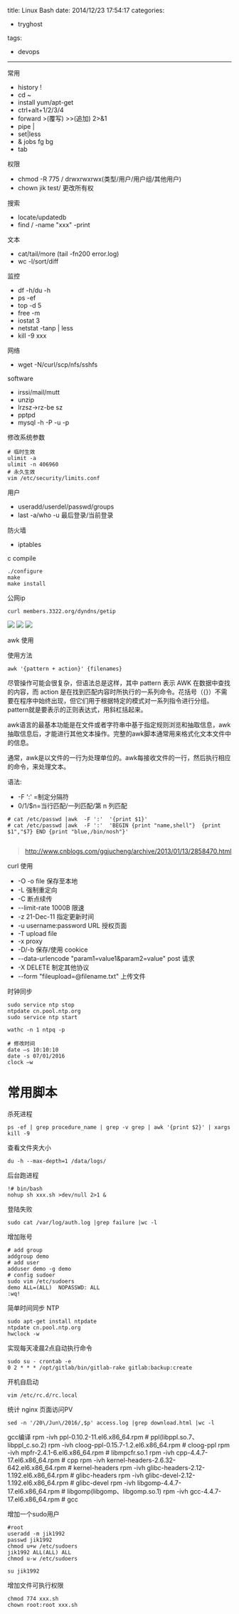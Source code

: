 title: Linux Bash
date: 2014/12/23 17:54:17
categories:
 - tryghost

tags:
 - devops 



---

常用

 * history  !
 * cd ~
 * install yum/apt-get 
 * ctrl+alt+1/2/3/4
 * forward >(覆写) >>(追加) 2>&1
 * pipe |
 * set|less
 * & jobs fg bg
 * tab


权限

 * chmod -R 775 /     drwxrwxrwx(类型/用户/用户组/其他用户)
 * chown jik test/ 更改所有权

搜索

 * locate/updatedb
 * find / -name "xxx" -print

文本

 * cat/tail/more    (tail -fn200 error.log)
 * wc -l/sort/diff

监控

 * df -h/du -h
 * ps -ef
 * top -d 5
 * free -m
 * iostat 3
 * netstat -tanp | less
 * kill -9 xxx

网络

 * wget -N/curl/scp/nfs/sshfs

software

 * irssi/mail/mutt
 * unzip
 * lrzsz->rz-be sz
 * pptpd
 * mysql -h -P -u -p

修改系统参数 
```language-bash
# 临时生效
ulimit -a
ulimit -n 406960
# 永久生效
vim /etc/security/limits.conf
```

用户

 * useradd/userdel/passwd/groups
 * last -a/who -u 最后登录/当前登录

防火墙

 * iptables

c compile
```
./configure
make
make install
```

公网ip
```
curl members.3322.org/dyndns/getip
```


![](http://img.sandseasoft.com/image/4/27/bb3ab0389244b6d9328eb0431ada8.png)
![](http://img.sandseasoft.com/image/9/f6/d31c17347d1cb3bb2fa2b57586b69.png)
![](http://img.sandseasoft.com/image/4/5f/9932d95e31aeec8ce751141f57cb7.png)


awk 使用 

使用方法
```
awk '{pattern + action}' {filenames}
```
尽管操作可能会很复杂，但语法总是这样，其中 pattern 表示 AWK 在数据中查找的内容，而 action 是在找到匹配内容时所执行的一系列命令。花括号（{}）不需要在程序中始终出现，但它们用于根据特定的模式对一系列指令进行分组。 pattern就是要表示的正则表达式，用斜杠括起来。

awk语言的最基本功能是在文件或者字符串中基于指定规则浏览和抽取信息，awk抽取信息后，才能进行其他文本操作。完整的awk脚本通常用来格式化文本文件中的信息。

通常，awk是以文件的一行为处理单位的。awk每接收文件的一行，然后执行相应的命令，来处理文本。 

语法:

  * -F ':' =制定分隔符
  * $0/$1/$n=当行匹配/一列匹配/第 n 列匹配


```
# cat /etc/passwd |awk  -F ':'  '{print $1}'  
# cat /etc/passwd |awk  -F ':'  'BEGIN {print "name,shell"}  {print $1","$7} END {print "blue,/bin/nosh"}'
 
```


>http://www.cnblogs.com/ggjucheng/archive/2013/01/13/2858470.html


curl 使用

 * -O -o file 保存至本地
 * -L 强制重定向
 * -C 断点续传
 * --limit-rate 1000B  限速
 * -z 21-Dec-11 指定更新时间
 * -u username:password URL  授权页面
 * -T upload file
 * -x proxy
 * -D/-b 保存/使用  cookice
 * --data-urlencode  "param1=value1&param2=value"   post 请求
 * -X DELETE 制定其他协议
 * --form "fileupload=@filename.txt"  上传文件


时钟同步
```language-bash
sudo service ntp stop 
ntpdate cn.pool.ntp.org
sudo service ntp start 

wathc -n 1 ntpq -p

# 修改时间
date –s 10:10:10
date -s 07/01/2016
clock –w
```

# 常用脚本
杀死进程
```language-bash
ps -ef | grep procedure_name | grep -v grep | awk '{print $2}' | xargs kill -9
```
查看文件夹大小
```language-bash
du -h --max-depth=1 /data/logs/
```
后台跑进程
```language-bash
!# bin/bash
nohup sh xxx.sh >dev/null 2>1 &
```
登陆失败
```language-bash
sudo cat /var/log/auth.log |grep failure |wc -l
```
增加账号
```language-bash
# add group
addgroup demo
# add user
adduser demo -g demo
# config sudoer
sudo vim /etc/sudoers
demo ALL=(ALL)  NOPASSWD: ALL
:wq!
```
简单时间同步 NTP
```language-bash
sudo apt-get install ntpdate  
ntpdate cn.pool.ntp.org  
hwclock -w  
```

实现每天凌晨2点自动执行命令
```language-bash
sudo su - crontab -e 
0 2 * * * /opt/gitlab/bin/gitlab-rake gitlab:backup:create 
```

开机自启动
```language-bash
vim /etc/rc.d/rc.local
```

统计 nginx 页面访问PV
```language-bash
sed -n '/20\/Jun\/2016/,$p' access.log |grep download.html |wc -l
```

gcc编译
rpm -ivh ppl-0.10.2-11.el6.x86_64.rpm                                 # ppl(libppl.so.7、libppl_c.so.2)
rpm -ivh cloog-ppl-0.15.7-1.2.el6.x86_64.rpm                       # cloog-ppl
rpm -ivh mpfr-2.4.1-6.el6.x86_64.rpm                                  # libmpcfr.so.1
rpm -ivh cpp-4.4.7-17.el6.x86_64.rpm                                  # cpp
rpm -ivh kernel-headers-2.6.32-642.el6.x86_64.rpm              # kernel-headers
rpm -ivh glibc-headers-2.12-1.192.el6.x86_64.rpm                # glibc-headers
rpm -ivh glibc-devel-2.12-1.192.el6.x86_64.rpm                    # glibc-devel
rpm -ivh libgomp-4.4.7-17.el6.x86_64.rpm                           # libgomp(libgomp、libgomp.so.1)
rpm -ivh gcc-4.4.7-17.el6.x86_64.rpm                                  # gcc



增加一个sudo用户

```
#root 
useradd -m jik1992
passwd jik1992
chmod u+w /etc/sudoers
jik1992 ALL(ALL) ALL
chmod u-w /etc/sudoers

su jik1992	
```



增加文件可执行权限

```
chmod 774 xxx.sh
chown root:root xxx.sh
```








